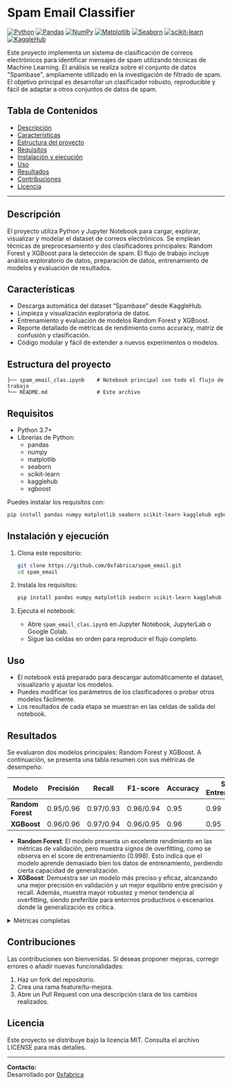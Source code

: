 # Spam Email Classifier

[![Python](https://img.shields.io/badge/Python-3.7%2B-blue?logo=python&logoColor=white)](https://www.python.org/)
[![Pandas](https://img.shields.io/badge/Pandas-Data%20Analysis-150458?logo=pandas&logoColor=white)](https://pandas.pydata.org/)
[![NumPy](https://img.shields.io/badge/NumPy-Numerical-blue?logo=numpy&logoColor=white)](https://numpy.org/)
[![Matplotlib](https://img.shields.io/badge/Matplotlib-Visualization-11557c?logo=matplotlib&logoColor=white)](https://matplotlib.org/)
[![Seaborn](https://img.shields.io/badge/Seaborn-Statistical%20Graphics-4c8cbf?logo=seaborn&logoColor=white)](https://seaborn.pydata.org/)
[![scikit-learn](https://img.shields.io/badge/scikit--learn-ML-F7931E?logo=scikit-learn&logoColor=white)](https://scikit-learn.org/stable/)
[![KaggleHub](https://img.shields.io/badge/KaggleHub-Dataset%20Download-20beff?logo=kaggle&logoColor=white)](https://github.com/KaggleHub)

Este proyecto implementa un sistema de clasificación de correos electrónicos para identificar mensajes de spam utilizando técnicas de Machine Learning. El análisis se realiza sobre el conjunto de datos "Spambase", ampliamente utilizado en la investigación de filtrado de spam. El objetivo principal es desarrollar un clasificador robusto, reproducible y fácil de adaptar a otros conjuntos de datos de spam.

## Tabla de Contenidos

- [Descripción](#descripción)
- [Características](#características)
- [Estructura del proyecto](#estructura-del-proyecto)
- [Requisitos](#requisitos)
- [Instalación y ejecución](#instalación-y-ejecución)
- [Uso](#uso)
- [Resultados](#resultados)
- [Contribuciones](#contribuciones)
- [Licencia](#licencia)

---

## Descripción

El proyecto utiliza Python y Jupyter Notebook para cargar, explorar, visualizar y modelar el dataset de correos electrónicos. Se emplean técnicas de preprocesamiento y dos clasificadores principales: Random Forest y XGBoost para la detección de spam. El flujo de trabajo incluye análisis exploratorio de datos, preparación de datos, entrenamiento de modelos y evaluación de resultados.

## Características

- Descarga automática del dataset “Spambase” desde KaggleHub.
- Limpieza y visualización exploratoria de datos.
- Entrenamiento y evaluación de modelos Random Forest y XGBoost.
- Reporte detallado de métricas de rendimiento como accuracy, matriz de confusión y clasificación.
- Código modular y fácil de extender a nuevos experimentos o modelos.

## Estructura del proyecto

```
├── spam_email_clas.ipynb    # Notebook principal con todo el flujo de trabajo
└── README.md                # Este archivo
```

## Requisitos

- Python 3.7+
- Librerías de Python:
    - pandas
    - numpy
    - matplotlib
    - seaborn
    - scikit-learn
    - kagglehub
    - xgboost

Puedes instalar los requisitos con:

```bash
pip install pandas numpy matplotlib seaborn scikit-learn kagglehub xgboost
```

## Instalación y ejecución

1. Clona este repositorio:
    ```bash
    git clone https://github.com/0xfabrica/spam_email.git
    cd spam_email
    ```

2. Instala los requisitos:
    ```bash
    pip install pandas numpy matplotlib seaborn scikit-learn kagglehub xgboost
    ```

3. Ejecuta el notebook:
    - Abre `spam_email_clas.ipynb` en Jupyter Notebook, JupyterLab o Google Colab.
    - Sigue las celdas en orden para reproducir el flujo completo.

## Uso

- El notebook está preparado para descargar automáticamente el dataset, visualizarlo y ajustar los modelos.
- Puedes modificar los parámetros de los clasificadores o probar otros modelos fácilmente.
- Los resultados de cada etapa se muestran en las celdas de salida del notebook.

## Resultados

Se evaluaron dos modelos principales: Random Forest y XGBoost. A continuación, se presenta una tabla resumen con sus métricas de desempeño:

| Modelo         | Precisión | Recall | F1-score | Accuracy | Score Entrenamiento |
|----------------|-----------|--------|----------|----------|---------------------|
| **Random Forest** | 0.95/0.96 | 0.97/0.93 | 0.96/0.94 | 0.95    | 0.99                |
| **XGBoost**       | 0.96/0.96 | 0.97/0.94 | 0.96/0.95 | 0.96    | 0.95                |

- **Random Forest**: El modelo presenta un excelente rendimiento en las métricas de validación, pero muestra signos de overfitting, como se observa en el score de entrenamiento (0.998). Esto indica que el modelo aprende demasiado bien los datos de entrenamiento, perdiendo cierta capacidad de generalización.
- **XGBoost**: Demuestra ser un modelo más preciso y eficaz, alcanzando una mejor precisión en validación y un mejor equilibrio entre precisión y recall. Además, muestra mayor robustez y menor tendencia al overfitting, siendo preferible para entornos productivos o escenarios donde la generalización es crítica.

<details>
<summary>Métricas completas</summary>

### Random Forest

```
              precision    recall  f1-score   support

         0.0       0.95      0.97      0.96       804
         1.0       0.96      0.93      0.94       577

    accuracy                           0.95      1381
   macro avg       0.95      0.95      0.95      1381
weighted avg       0.95      0.95      0.95      1381

Score de entrenamiento: 0.9981366459627329
```

### XGBoost

```
Precisión: 0.9587255611875453

              precision    recall  f1-score   support

         0.0       0.96      0.97      0.96       804
         1.0       0.96      0.94      0.95       577

    accuracy                           0.96      1381
   macro avg       0.96      0.96      0.96      1381
weighted avg       0.96      0.96      0.96      1381
```
</details>

## Contribuciones

Las contribuciones son bienvenidas. Si deseas proponer mejoras, corregir errores o añadir nuevas funcionalidades:

1. Haz un fork del repositorio.
2. Crea una rama feature/tu-mejora.
3. Abre un Pull Request con una descripción clara de los cambios realizados.

## Licencia

Este proyecto se distribuye bajo la licencia MIT. Consulta el archivo LICENSE para más detalles.

---

**Contacto:**  
Desarrollado por [0xfabrica](https://github.com/0xfabrica)
